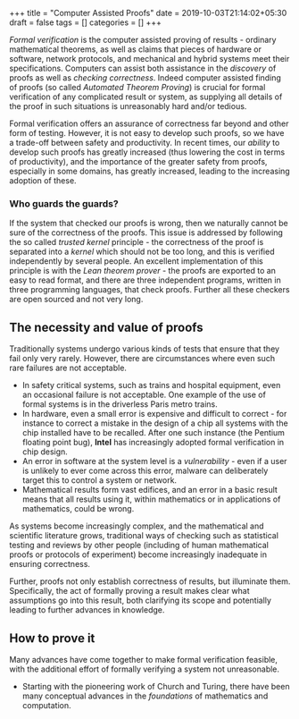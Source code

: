 +++
title = "Computer Assisted Proofs"
date = 2019-10-03T21:14:02+05:30
draft = false
tags = []
categories = []
+++ 

_Formal verification_ is the computer assisted proving of results - ordinary mathematical theorems, as well as claims that pieces of hardware or software, network protocols, and mechanical and hybrid systems meet their specifications. Computers can assist both assistance in the  _discovery_ of proofs as well as _checking correctness_. Indeed computer assisted finding of proofs (so called _Automated Theorem Proving_) is crucial for formal verification of any complicated result or system, as supplying all details of the proof in such situations is unreasonably hard and/or tedious.

Formal verification offers an assurance of correctness far beyond and other form of testing. However, it is not easy to develop such proofs, so we have a trade-off between safety and productivity. In recent times, our _ability_ to develop such proofs has greatly increased (thus lowering the cost in terms of productivity), and the importance of the greater safety from proofs, especially in some domains, has greatly increased, leading to the increasing adoption of these.

### Who guards the guards?

If the system that checked our proofs is wrong, then we naturally cannot be sure of the correctness of the proofs. This issue is addressed by following the so called _trusted kernel_ principle - the correctness of the proof is separated into a _kernel_ which should not be too long, and this is verified independently by several people. An excellent implementation of this principle is with the _Lean theorem prover_ - the proofs are exported to an easy to read format, and there are three independent programs, written in three programming languages, that check proofs. Further all these checkers are open sourced and not very long.

## The necessity and value of proofs

Traditionally systems undergo various kinds of tests that ensure that they fail only very rarely. However, there are circumstances where even such rare failures are not acceptable.

* In safety critical systems, such as trains and hospital equipment, even an occasional failure is not acceptable. One example of the use of formal systems is in the driverless Paris metro trains.
* In hardware, even a small error is expensive and difficult to correct - for instance to correct a mistake in the design of a chip all systems with the chip installed have to be recalled. After one such instance (the Pentium floating point bug), __Intel__ has increasingly adopted formal verification in chip design.
* An error in software at the system level is a _vulnerability_ - even if a user is unlikely to ever come across this error, malware can deliberately target this to control a system or network.
* Mathematical results form vast edifices, and an error in a basic result means that all results using it, within mathematics or in applications of mathematics, could be wrong.

As systems become increasingly complex, and the mathematical and scientific literature grows, traditional ways of checking such as statistical testing and reviews by other people (including of human mathematical proofs or protocols of experiment) become increasingly inadequate in ensuring correctness.

Further, proofs not only establish correctness of results, but illuminate them. Specifically, the act of formally proving a result makes clear what assumptions go into this result, both clarifying its scope and potentially leading to further advances in knowledge.

## How to prove it

Many advances have come together to make formal verification feasible, with the additional effort of formally verifying a system not unreasonable.

* Starting with the pioneering work of Church and Turing, there have been many conceptual advances in the _foundations_ of mathematics and computation.
